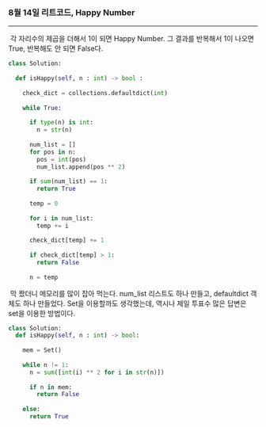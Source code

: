 ### 8월 14일 리트코드, Happy Number

---

​	각 자리수의 제곱을 더해서 1이 되면 Happy Number. 그 결과를 반복해서 1이 나오면 True, 반복해도 안 되면 False다.

```python
class Solution:
  
  def isHappy(self, n : int) -> bool :
    
    check_dict = collections.defaultdict(int)
    
    while True:
      
      if type(n) is int:
        n = str(n)
        
      num_list = []
      for pos in n:
        pos = int(pos)
        num_list.append(pos ** 2)
        
      if sum(num_list) == 1:
        return True
      
      temp = 0
      
      for i in num_list:
        temp += i
        
      check_dict[temp] += 1
      
      if check_dict[temp] > 1:
        return False
      
      n = temp
```

​	막 짰더니 메모리를 많이 잡아 먹는다. num_list 리스트도 하나 만들고, defaultdict 객체도 하나 만들었다. Set을 이용할까도 생각했는데, 역시나 제일 투표수 많은 답변은 set을 이용한 방법이다.



```python
class Solution:
  def isHappy(self, n : int) -> bool:
    
    mem = Set()
    
    while n != 1:
      n = sum([int(i) ** 2 for i in str(n)])
      
      if n in mem:
        return False
      
    else:
      return True
```

